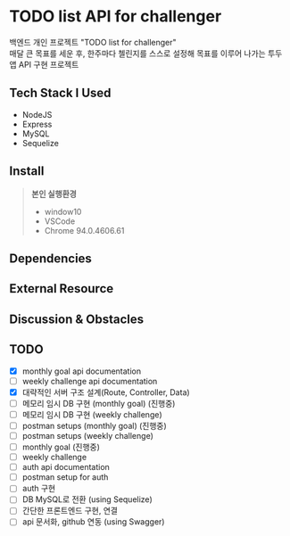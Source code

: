# TODO list API for challenger

백엔드 개인 프로젝트 "TODO list for challenger"<br>
매달 큰 목표를 세운 후, 한주마다 첼린지를 스스로 설정해 목표를 이루어 나가는 투두 앱 API 구현 프로젝트

## Tech Stack I Used

- NodeJS
- Express
- MySQL
- Sequelize

## Install

> **본인 실행환경**
>
> - window10
> - VSCode
> - Chrome 94.0.4606.61

## Dependencies

## External Resource

## Discussion & Obstacles

## TODO

- [x] monthly goal api documentation
- [ ] weekly challenge api documentation
- [x] 대략적인 서버 구조 설계(Route, Controller, Data)
- [ ] 메모리 임시 DB 구현 (monthly goal) (진행중)
- [ ] 메모리 임시 DB 구현 (weekly challenge)
- [ ] postman setups (monthly goal) (진행중)
- [ ] postman setups (weekly challenge)
- [ ] monthly goal (진행중)
- [ ] weekly challenge
- [ ] auth api documentation
- [ ] postman setup for auth
- [ ] auth 구현
- [ ] DB MySQL로 전환 (using Sequelize)
- [ ] 간단한 프론트엔드 구현, 연결
- [ ] api 문서화, github 연동 (using Swagger)

